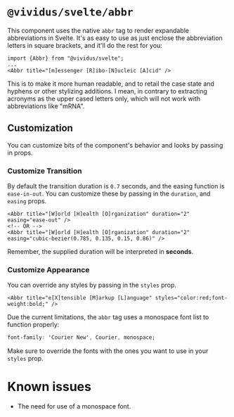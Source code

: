 # `@vividus/svelte/abbr`

This component uses the native `abbr` tag to render expandable abbreviations in Svelte. It's as easy to use as just enclose the abbreviation letters in square brackets, and it'll do the rest for you:

```svelte
import {Abbr} from "@vividus/svelte";
...
<Abbr title="[m]essenger [R]ibo-[N]ucleic [A]cid" />
```

This is to make it more human readable, and to retail the case state and hyphens or other stylizing additions. I mean, in contrary to extracting acronyms as the upper cased letters only, which will not work with abbreviations like "mRNA".

## Customization

You can customize bits of the component's behavior and looks by passing in props.

### Customize Transition

By default the transition duration is `0.7` seconds, and the easing function is `ease-in-out`. You can customize these by passing in the `duration`, and `easing` props.

```svelte
<Abbr title="[W]orld [H]ealth [O]rganization" duration="2" easing="ease-out" />
<!-- OR -->
<Abbr title="[W]orld [H]ealth [O]rganization" duration="2" easing="cubic-bezier(0.785, 0.135, 0.15, 0.86)" />
```

Remember, the supplied duration will be interpreted in **seconds**.

### Customize Appearance

You can override any styles by passing in the `styles` prop.

```svelte
<Abbr title="e[X]tensible [M]arkup [L]anguage" styles="color:red;font-weight:bold;" />
```

Due the current limitations, the `abbr` tag uses a monospace font list to function properly:

```CSS
font-family: 'Courier New', Courier, monospace;
```

Make sure to override the fonts with the ones you want to use in your `styles` prop.

# Known issues

- The need for use of a monospace font.

